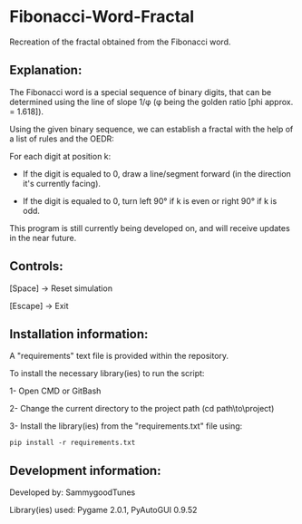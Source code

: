 # Fibonacci-Word-Fractal
Recreation of the fractal obtained from the Fibonacci word.

## Explanation:

The Fibonacci word is a special sequence of binary digits, that can be determined using the line of slope 1/φ (φ being the golden ratio [phi approx. = 1.618]).


Using the given binary sequence, we can establish a fractal with the help of a list of rules and the OEDR:


For each digit at position k:

* If the digit is equaled to 0, draw a line/segment forward (in the direction it's currently facing).


* If the digit is equaled to 0, turn left 90° if k is even or right 90° if k is odd.


This program is still currently being developed on, and will receive updates in the near future.


## Controls:

[Space] -> Reset simulation


[Escape] -> Exit


## Installation information:

A "requirements" text file is provided within the repository.


To install the necessary library(ies) to run the script:

1- Open CMD or GitBash


2- Change the current directory to the project path (cd path\\to\\project)


3- Install the library(ies) from the "requirements.txt" file using:
  ```
  pip install -r requirements.txt
  ```


## Development information:

Developed by: SammygoodTunes


Library(ies) used: Pygame 2.0.1, PyAutoGUI 0.9.52
